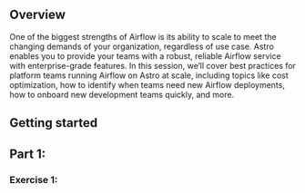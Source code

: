 ## Overview

One of the biggest strengths of Airflow is its ability to scale to meet the changing demands of your organization, regardless of use case. Astro enables you to provide your teams with a robust, reliable Airflow service with enterprise-grade features. In this session, we’ll cover best practices for platform teams running Airflow on Astro at scale, including topics like cost optimization, how to identify when teams need new Airflow deployments, how to onboard new development teams quickly, and more.

## Getting started


## Part 1: 

### Exercise 1: 
